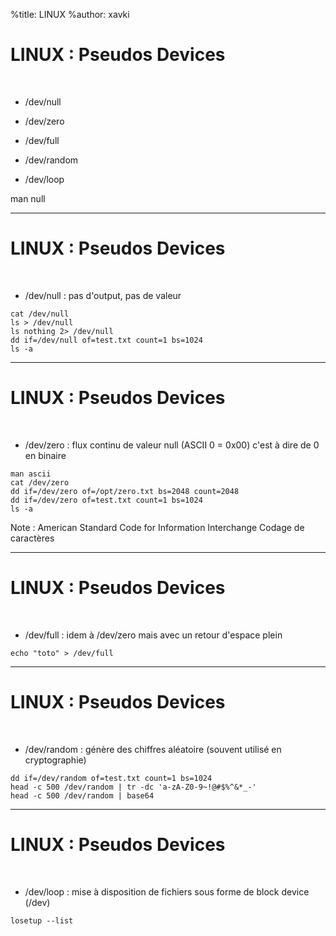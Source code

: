 %title: LINUX
%author: xavki


# LINUX : Pseudos Devices


<br>

* /dev/null

* /dev/zero

* /dev/full

* /dev/random

* /dev/loop

man null

---------------------------------------------------------------------------------------

# LINUX : Pseudos Devices

<br>

* /dev/null : pas d'output, pas de valeur

```
cat /dev/null
ls > /dev/null
ls nothing 2> /dev/null
dd if=/dev/null of=test.txt count=1 bs=1024
ls -a
```

---------------------------------------------------------------------------------------

# LINUX : Pseudos Devices

<br>

* /dev/zero : flux continu de valeur null (ASCII 0 = 0x00) c'est à dire de 0 en binaire

```
man ascii
cat /dev/zero
dd if=/dev/zero of=/opt/zero.txt bs=2048 count=2048
dd if=/dev/zero of=test.txt count=1 bs=1024
ls -a
```

Note : American Standard Code for Information Interchange
Codage de caractères

---------------------------------------------------------------------------------------

# LINUX : Pseudos Devices

<br>

* /dev/full : idem à /dev/zero mais avec un retour d'espace plein

```
echo "toto" > /dev/full
```

---------------------------------------------------------------------------------------

# LINUX : Pseudos Devices

<br>

* /dev/random : génère des chiffres aléatoire (souvent utilisé en cryptographie)

```
dd if=/dev/random of=test.txt count=1 bs=1024
head -c 500 /dev/random | tr -dc 'a-zA-Z0-9~!@#$%^&*_-'
head -c 500 /dev/random | base64
```

---------------------------------------------------------------------------------------

# LINUX : Pseudos Devices

<br>

* /dev/loop : mise à disposition de fichiers sous forme de block device (/dev) 

```
losetup --list
```

